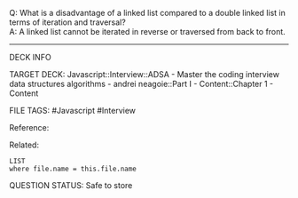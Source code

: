 Q: What is a disadvantage of a linked list compared to a double linked list in terms of iteration and traversal?  
A: A linked list cannot be iterated in reverse or traversed from back to front.
<!--ID: 1693659896114-->

---

DECK INFO

TARGET DECK: Javascript::Interview::ADSA - Master the coding interview data structures algorithms - andrei neagoie::Part I - Content::Chapter 1 - Content

FILE TAGS: #Javascript #Interview

Reference:

Related:

```dataview
LIST
where file.name = this.file.name
```


QUESTION STATUS: Safe to store